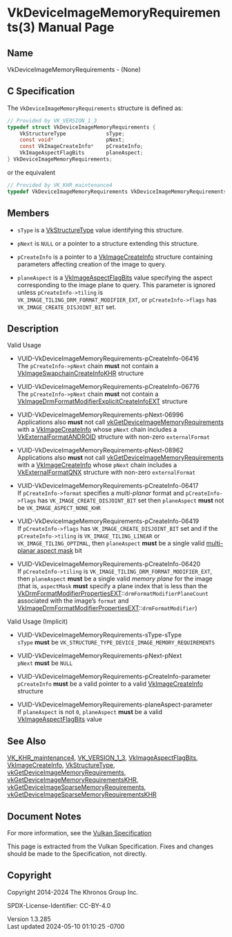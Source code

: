 # VkDeviceImageMemoryRequirements(3) Manual Page

## Name

VkDeviceImageMemoryRequirements - (None)



## <a href="#_c_specification" class="anchor"></a>C Specification

The `VkDeviceImageMemoryRequirements` structure is defined as:

``` c
// Provided by VK_VERSION_1_3
typedef struct VkDeviceImageMemoryRequirements {
    VkStructureType             sType;
    const void*                 pNext;
    const VkImageCreateInfo*    pCreateInfo;
    VkImageAspectFlagBits       planeAspect;
} VkDeviceImageMemoryRequirements;
```

or the equivalent

``` c
// Provided by VK_KHR_maintenance4
typedef VkDeviceImageMemoryRequirements VkDeviceImageMemoryRequirementsKHR;
```

## <a href="#_members" class="anchor"></a>Members

- `sType` is a [VkStructureType](https://registry.khronos.org/vulkan/specs/1.3-extensions/man/html/VkStructureType.html) value identifying
  this structure.

- `pNext` is `NULL` or a pointer to a structure extending this
  structure.

- `pCreateInfo` is a pointer to a
  [VkImageCreateInfo](https://registry.khronos.org/vulkan/specs/1.3-extensions/man/html/VkImageCreateInfo.html) structure containing
  parameters affecting creation of the image to query.

- `planeAspect` is a [VkImageAspectFlagBits](https://registry.khronos.org/vulkan/specs/1.3-extensions/man/html/VkImageAspectFlagBits.html)
  value specifying the aspect corresponding to the image plane to query.
  This parameter is ignored unless `pCreateInfo->tiling` is
  `VK_IMAGE_TILING_DRM_FORMAT_MODIFIER_EXT`, or `pCreateInfo->flags` has
  `VK_IMAGE_CREATE_DISJOINT_BIT` set.

## <a href="#_description" class="anchor"></a>Description

Valid Usage

- <a href="#VUID-VkDeviceImageMemoryRequirements-pCreateInfo-06416"
  id="VUID-VkDeviceImageMemoryRequirements-pCreateInfo-06416"></a>
  VUID-VkDeviceImageMemoryRequirements-pCreateInfo-06416  
  The `pCreateInfo->pNext` chain **must** not contain a
  [VkImageSwapchainCreateInfoKHR](https://registry.khronos.org/vulkan/specs/1.3-extensions/man/html/VkImageSwapchainCreateInfoKHR.html)
  structure

- <a href="#VUID-VkDeviceImageMemoryRequirements-pCreateInfo-06776"
  id="VUID-VkDeviceImageMemoryRequirements-pCreateInfo-06776"></a>
  VUID-VkDeviceImageMemoryRequirements-pCreateInfo-06776  
  The `pCreateInfo->pNext` chain **must** not contain a
  [VkImageDrmFormatModifierExplicitCreateInfoEXT](https://registry.khronos.org/vulkan/specs/1.3-extensions/man/html/VkImageDrmFormatModifierExplicitCreateInfoEXT.html)
  structure

- <a href="#VUID-VkDeviceImageMemoryRequirements-pNext-06996"
  id="VUID-VkDeviceImageMemoryRequirements-pNext-06996"></a>
  VUID-VkDeviceImageMemoryRequirements-pNext-06996  
  Applications also **must** not call
  [vkGetDeviceImageMemoryRequirements](https://registry.khronos.org/vulkan/specs/1.3-extensions/man/html/vkGetDeviceImageMemoryRequirements.html)
  with a [VkImageCreateInfo](https://registry.khronos.org/vulkan/specs/1.3-extensions/man/html/VkImageCreateInfo.html) whose `pNext` chain
  includes a [VkExternalFormatANDROID](https://registry.khronos.org/vulkan/specs/1.3-extensions/man/html/VkExternalFormatANDROID.html)
  structure with non-zero `externalFormat`

- <a href="#VUID-VkDeviceImageMemoryRequirements-pNext-08962"
  id="VUID-VkDeviceImageMemoryRequirements-pNext-08962"></a>
  VUID-VkDeviceImageMemoryRequirements-pNext-08962  
  Applications also **must** not call
  [vkGetDeviceImageMemoryRequirements](https://registry.khronos.org/vulkan/specs/1.3-extensions/man/html/vkGetDeviceImageMemoryRequirements.html)
  with a [VkImageCreateInfo](https://registry.khronos.org/vulkan/specs/1.3-extensions/man/html/VkImageCreateInfo.html) whose `pNext` chain
  includes a [VkExternalFormatQNX](https://registry.khronos.org/vulkan/specs/1.3-extensions/man/html/VkExternalFormatQNX.html) structure
  with non-zero `externalFormat`

- <a href="#VUID-VkDeviceImageMemoryRequirements-pCreateInfo-06417"
  id="VUID-VkDeviceImageMemoryRequirements-pCreateInfo-06417"></a>
  VUID-VkDeviceImageMemoryRequirements-pCreateInfo-06417  
  If `pCreateInfo->format` specifies a *multi-planar* format and
  `pCreateInfo->flags` has `VK_IMAGE_CREATE_DISJOINT_BIT` set then
  `planeAspect` **must** not be `VK_IMAGE_ASPECT_NONE_KHR`

- <a href="#VUID-VkDeviceImageMemoryRequirements-pCreateInfo-06419"
  id="VUID-VkDeviceImageMemoryRequirements-pCreateInfo-06419"></a>
  VUID-VkDeviceImageMemoryRequirements-pCreateInfo-06419  
  If `pCreateInfo->flags` has `VK_IMAGE_CREATE_DISJOINT_BIT` set and if
  the `pCreateInfo->tiling` is `VK_IMAGE_TILING_LINEAR` or
  `VK_IMAGE_TILING_OPTIMAL`, then `planeAspect` **must** be a single
  valid <a
  href="https://registry.khronos.org/vulkan/specs/1.3-extensions/html/vkspec.html#formats-planes-image-aspect"
  target="_blank" rel="noopener">multi-planar aspect mask</a> bit

- <a href="#VUID-VkDeviceImageMemoryRequirements-pCreateInfo-06420"
  id="VUID-VkDeviceImageMemoryRequirements-pCreateInfo-06420"></a>
  VUID-VkDeviceImageMemoryRequirements-pCreateInfo-06420  
  If `pCreateInfo->tiling` is `VK_IMAGE_TILING_DRM_FORMAT_MODIFIER_EXT`,
  then `planeAspect` **must** be a single valid *memory plane* for the
  image (that is, `aspectMask` **must** specify a plane index that is
  less than the
  [VkDrmFormatModifierPropertiesEXT](https://registry.khronos.org/vulkan/specs/1.3-extensions/man/html/VkDrmFormatModifierPropertiesEXT.html)::`drmFormatModifierPlaneCount`
  associated with the image’s `format` and
  [VkImageDrmFormatModifierPropertiesEXT](https://registry.khronos.org/vulkan/specs/1.3-extensions/man/html/VkImageDrmFormatModifierPropertiesEXT.html)::`drmFormatModifier`)

Valid Usage (Implicit)

- <a href="#VUID-VkDeviceImageMemoryRequirements-sType-sType"
  id="VUID-VkDeviceImageMemoryRequirements-sType-sType"></a>
  VUID-VkDeviceImageMemoryRequirements-sType-sType  
  `sType` **must** be
  `VK_STRUCTURE_TYPE_DEVICE_IMAGE_MEMORY_REQUIREMENTS`

- <a href="#VUID-VkDeviceImageMemoryRequirements-pNext-pNext"
  id="VUID-VkDeviceImageMemoryRequirements-pNext-pNext"></a>
  VUID-VkDeviceImageMemoryRequirements-pNext-pNext  
  `pNext` **must** be `NULL`

- <a href="#VUID-VkDeviceImageMemoryRequirements-pCreateInfo-parameter"
  id="VUID-VkDeviceImageMemoryRequirements-pCreateInfo-parameter"></a>
  VUID-VkDeviceImageMemoryRequirements-pCreateInfo-parameter  
  `pCreateInfo` **must** be a valid pointer to a valid
  [VkImageCreateInfo](https://registry.khronos.org/vulkan/specs/1.3-extensions/man/html/VkImageCreateInfo.html) structure

- <a href="#VUID-VkDeviceImageMemoryRequirements-planeAspect-parameter"
  id="VUID-VkDeviceImageMemoryRequirements-planeAspect-parameter"></a>
  VUID-VkDeviceImageMemoryRequirements-planeAspect-parameter  
  If `planeAspect` is not `0`, `planeAspect` **must** be a valid
  [VkImageAspectFlagBits](https://registry.khronos.org/vulkan/specs/1.3-extensions/man/html/VkImageAspectFlagBits.html) value

## <a href="#_see_also" class="anchor"></a>See Also

[VK_KHR_maintenance4](https://registry.khronos.org/vulkan/specs/1.3-extensions/man/html/VK_KHR_maintenance4.html),
[VK_VERSION_1_3](https://registry.khronos.org/vulkan/specs/1.3-extensions/man/html/VK_VERSION_1_3.html),
[VkImageAspectFlagBits](https://registry.khronos.org/vulkan/specs/1.3-extensions/man/html/VkImageAspectFlagBits.html),
[VkImageCreateInfo](https://registry.khronos.org/vulkan/specs/1.3-extensions/man/html/VkImageCreateInfo.html),
[VkStructureType](https://registry.khronos.org/vulkan/specs/1.3-extensions/man/html/VkStructureType.html),
[vkGetDeviceImageMemoryRequirements](https://registry.khronos.org/vulkan/specs/1.3-extensions/man/html/vkGetDeviceImageMemoryRequirements.html),
[vkGetDeviceImageMemoryRequirementsKHR](https://registry.khronos.org/vulkan/specs/1.3-extensions/man/html/vkGetDeviceImageMemoryRequirementsKHR.html),
[vkGetDeviceImageSparseMemoryRequirements](https://registry.khronos.org/vulkan/specs/1.3-extensions/man/html/vkGetDeviceImageSparseMemoryRequirements.html),
[vkGetDeviceImageSparseMemoryRequirementsKHR](https://registry.khronos.org/vulkan/specs/1.3-extensions/man/html/vkGetDeviceImageSparseMemoryRequirementsKHR.html)

## <a href="#_document_notes" class="anchor"></a>Document Notes

For more information, see the <a
href="https://registry.khronos.org/vulkan/specs/1.3-extensions/html/vkspec.html#VkDeviceImageMemoryRequirements"
target="_blank" rel="noopener">Vulkan Specification</a>

This page is extracted from the Vulkan Specification. Fixes and changes
should be made to the Specification, not directly.

## <a href="#_copyright" class="anchor"></a>Copyright

Copyright 2014-2024 The Khronos Group Inc.

SPDX-License-Identifier: CC-BY-4.0

Version 1.3.285  
Last updated 2024-05-10 01:10:25 -0700
